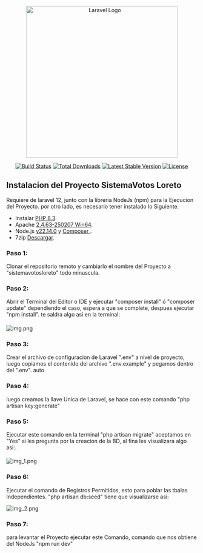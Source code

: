 <p align="center"><a href="https://laravel.com" target="_blank"><img src="https://raw.githubusercontent.com/laravel/art/master/logo-lockup/5%20SVG/2%20CMYK/1%20Full%20Color/laravel-logolockup-cmyk-red.svg" width="400" alt="Laravel Logo"></a></p>

<p align="center">
<a href="https://github.com/laravel/framework/actions"><img src="https://github.com/laravel/framework/workflows/tests/badge.svg" alt="Build Status"></a>
<a href="https://packagist.org/packages/laravel/framework"><img src="https://img.shields.io/packagist/dt/laravel/framework" alt="Total Downloads"></a>
<a href="https://packagist.org/packages/laravel/framework"><img src="https://img.shields.io/packagist/v/laravel/framework" alt="Latest Stable Version"></a>
<a href="https://packagist.org/packages/laravel/framework"><img src="https://img.shields.io/packagist/l/laravel/framework" alt="License"></a>
</p>

## Instalacion del Proyecto SistemaVotos Loreto

Requiere de laravel 12, junto con la libreria NodeJs (npm) para la Ejecucion del Proyecto.
por otro lado, es necesario tener instalado lo Siguiente.
- Instalar [PHP 8.3](https://windows.php.net/download#php-8.3).
- Apache [2.4.63-250207 Win64](https://www.apachelounge.com/download/).
- Node.js [v22.14.0](https://nodejs.org/es) y [Composer ](https://getcomposer.org/).
- 7zip [Descargar](https://7-zip.org/download.htmlt).


### **Paso 1**:
Clonar el repositorio remoto y cambiarlo el nombre del Proyecto a "sistemavotosloreto" todo minuscula.

### **Paso 2**:
Abrir el Terminal del Editor o IDE y ejecutar "composer install" ó "composer update" dependiendo el caso, espera
a que se complete, despues ejecutar "npm install". te saldra algo asi en la terminal:
####
![img.png](img.png)

### **Paso 3**:
Crear el archivo de configuracion de Laravel ".env" a nivel de proyecto, 
luego copiamos el contenido del archivo ".env.example" y 
pegamos dentro del ".env". auto

### **Paso 4**:
luego creamos la llave Unica de Laravel, se hace con este comando "php artisan key:generate"

### **Paso 5**:
Ejecutar este comando en la terminal "php artisan migrate" aceptamos en "Yes" 
si les pregunta por la creacion de la BD, al fina les visualizara algo asi:.
####
![img_1.png](img_1.png)

### **Paso 6**:
Ejecutar el comando de Registros Permitidos, esto para poblar las tbalas Independientes.
"php artisan db:seed" tiene que visualizarse asi:

![img_2.png](img_2.png)

### **Paso 7**:
para levantar el Proyecto ejecutar este Comando, comando que nos obtiene del NodeJs "npm run dev"

